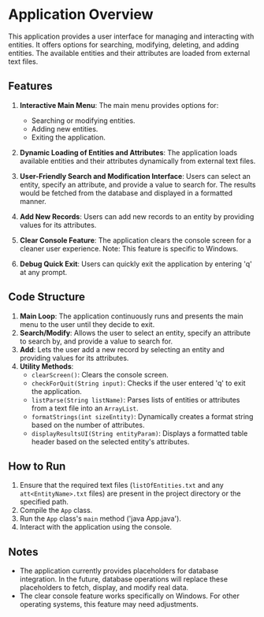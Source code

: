 # Application Overview

This application provides a user interface for managing and interacting with entities. It offers options for searching, modifying, deleting, and adding entities. The available entities and their attributes are loaded from external text files.

## Features

1. **Interactive Main Menu**: The main menu provides options for:
   - Searching or modifying entities.
   - Adding new entities.
   - Exiting the application.
   
2. **Dynamic Loading of Entities and Attributes**: The application loads available entities and their attributes dynamically from external text files.

3. **User-Friendly Search and Modification Interface**: Users can select an entity, specify an attribute, and provide a value to search for. The results would be fetched from the database and displayed in a formatted manner.

4. **Add New Records**: Users can add new records to an entity by providing values for its attributes.

5. **Clear Console Feature**: The application clears the console screen for a cleaner user experience. Note: This feature is specific to Windows.

6. **Debug Quick Exit**: Users can quickly exit the application by entering 'q' at any prompt.

## Code Structure

1. **Main Loop**: The application continuously runs and presents the main menu to the user until they decide to exit.
2. **Search/Modify**: Allows the user to select an entity, specify an attribute to search by, and provide a value to search for.
3. **Add**: Lets the user add a new record by selecting an entity and providing values for its attributes.
4. **Utility Methods**:
   - `clearScreen()`: Clears the console screen.
   - `checkForQuit(String input)`: Checks if the user entered 'q' to exit the application.
   - `listParse(String listName)`: Parses lists of entities or attributes from a text file into an `ArrayList`.
   - `formatStrings(int sizeEntity)`: Dynamically creates a format string based on the number of attributes.
   - `displayResultsUI(String entityParam)`: Displays a formatted table header based on the selected entity's attributes.

## How to Run

1. Ensure that the required text files (`listOfEntities.txt` and any `att<EntityName>.txt` files) are present in the project directory or the specified path.
2. Compile the `App` class.
3. Run the `App` class's `main` method ('java App.java').
4. Interact with the application using the console.

## Notes

- The application currently provides placeholders for database integration. In the future, database operations will replace these placeholders to fetch, display, and modify real data.
- The clear console feature works specifically on Windows. For other operating systems, this feature may need adjustments.
